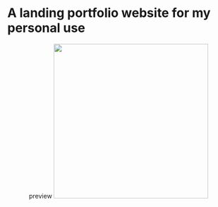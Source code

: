 <h1>A landing portfolio website for my personal use </h1>
<p align="center">preview
  <img src="https://user-images.githubusercontent.com/111746841/201515434-3e966964-4306-4ab1-8570-bb4c1e4e2ad3.pn)" width="350">
</p>
